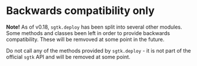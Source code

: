 # Backwards compatibility only

**Note!** As of v0.18, `sgtk.deploy` has been split into several other modules. 
Some methods and classes been left in order to provide backwards compatibility. 
These will be remvoved at some point in the future.

Do not call any of the methods provided by `sgtk.deploy` - it is not part of the 
official `sgtk` API and will be removed at some point.
